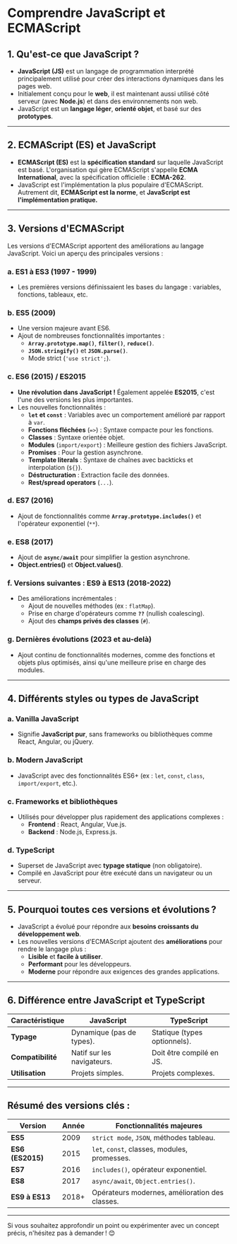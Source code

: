 # Comprendre JavaScript et ECMAScript

## **1. Qu'est-ce que JavaScript ?**

- **JavaScript (JS)** est un langage de programmation interprété principalement utilisé pour créer des interactions dynamiques dans les pages web.
- Initialement conçu pour le **web**, il est maintenant aussi utilisé côté serveur (avec **Node.js**) et dans des environnements non web.
- JavaScript est un **langage léger**, **orienté objet**, et basé sur des **prototypes**.

---

## **2. ECMAScript (ES) et JavaScript**

- **ECMAScript (ES)** est la **spécification standard** sur laquelle JavaScript est basé. L'organisation qui gère ECMAScript s'appelle **ECMA International**, avec la spécification officielle : **ECMA-262**.
- JavaScript est l'implémentation la plus populaire d'ECMAScript. Autrement dit, **ECMAScript est la norme**, et **JavaScript est l'implémentation pratique.**

---

## **3. Versions d'ECMAScript**

Les versions d'ECMAScript apportent des améliorations au langage JavaScript. Voici un aperçu des principales versions :

### **a. ES1 à ES3 (1997 - 1999)**
- Les premières versions définissaient les bases du langage : variables, fonctions, tableaux, etc.

### **b. ES5 (2009)**
- Une version majeure avant ES6.
- Ajout de nombreuses fonctionnalités importantes :
  - **`Array.prototype.map()`**, **`filter()`**, **`reduce()`**.
  - **`JSON.stringify()`** et **`JSON.parse()`**.
  - Mode strict (`'use strict';`).

### **c. ES6 (2015) / ES2015**
- **Une révolution dans JavaScript !** Également appelée **ES2015**, c'est l'une des versions les plus importantes.
- Les nouvelles fonctionnalités :
  - **`let` et `const`** : Variables avec un comportement amélioré par rapport à `var`.
  - **Fonctions fléchées** (`=>`) : Syntaxe compacte pour les fonctions.
  - **Classes** : Syntaxe orientée objet.
  - **Modules** (`import/export`) : Meilleure gestion des fichiers JavaScript.
  - **Promises** : Pour la gestion asynchrone.
  - **Template literals** : Syntaxe de chaînes avec backticks et interpolation (`${}`).
  - **Déstructuration** : Extraction facile des données.
  - **Rest/spread operators** (`...`).

### **d. ES7 (2016)**
- Ajout de fonctionnalités comme **`Array.prototype.includes()`** et l'opérateur exponentiel (`**`).

### **e. ES8 (2017)**
- Ajout de **`async/await`** pour simplifier la gestion asynchrone.
- **Object.entries()** et **Object.values()**.

### **f. Versions suivantes : ES9 à ES13 (2018-2022)**
- Des améliorations incrémentales :
  - Ajout de nouvelles méthodes (ex : `flatMap`).
  - Prise en charge d'opérateurs comme **`??`** (nullish coalescing).
  - Ajout des **champs privés des classes** (`#`).

### **g. Dernières évolutions (2023 et au-delà)**
- Ajout continu de fonctionnalités modernes, comme des fonctions et objets plus optimisés, ainsi qu'une meilleure prise en charge des modules.

---

## **4. Différents styles ou types de JavaScript**

### **a. Vanilla JavaScript**
- Signifie **JavaScript pur**, sans frameworks ou bibliothèques comme React, Angular, ou jQuery.

### **b. Modern JavaScript**
- JavaScript avec des fonctionnalités ES6+ (ex : `let`, `const`, `class`, `import/export`, etc.).

### **c. Frameworks et bibliothèques**
- Utilisés pour développer plus rapidement des applications complexes :
  - **Frontend** : React, Angular, Vue.js.
  - **Backend** : Node.js, Express.js.

### **d. TypeScript**
- Superset de JavaScript avec **typage statique** (non obligatoire).
- Compilé en JavaScript pour être exécuté dans un navigateur ou un serveur.

---

## **5. Pourquoi toutes ces versions et évolutions ?**

- JavaScript a évolué pour répondre aux **besoins croissants du développement web**.
- Les nouvelles versions d'ECMAScript ajoutent des **améliorations** pour rendre le langage plus :
  - **Lisible** et **facile à utiliser**.
  - **Performant** pour les développeurs.
  - **Moderne** pour répondre aux exigences des grandes applications.

---

## **6. Différence entre JavaScript et TypeScript**

| **Caractéristique**   | **JavaScript**               | **TypeScript**               |
|-----------------------|-----------------------------|-----------------------------|
| **Typage**            | Dynamique (pas de types).   | Statique (types optionnels).|
| **Compatibilité**     | Natif sur les navigateurs.  | Doit être compilé en JS.    |
| **Utilisation**       | Projets simples.            | Projets complexes.          |

---

## **Résumé des versions clés :**

| **Version**      | **Année**  | **Fonctionnalités majeures**                          |
|------------------|------------|-----------------------------------------------------|
| **ES5**         | 2009       | `strict mode`, `JSON`, méthodes tableau.             |
| **ES6 (ES2015)**| 2015       | `let`, `const`, classes, modules, promesses.         |
| **ES7**         | 2016       | `includes()`, opérateur exponentiel.                |
| **ES8**         | 2017       | `async/await`, `Object.entries()`.                  |
| **ES9 à ES13**  | 2018+      | Opérateurs modernes, amélioration des classes.      |

---

Si vous souhaitez approfondir un point ou expérimenter avec un concept précis, n'hésitez pas à demander ! 😊
